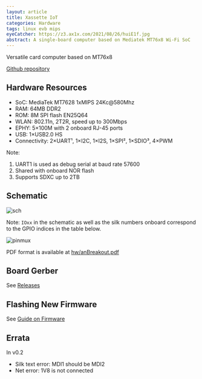```yaml
---
layout: article
title: Xassette IoT
categories: Hardware
tags: linux evb mips
eyeCatcher: https://z3.ax1x.com/2021/08/26/huiE1f.jpg
abstract: A single-board computer based on Mediatek MT76x8 Wi-Fi SoC
---
```


Versatile card computer based on MT76x8

[Github repository](https://github.com/SdtElectronics/Xassette-IoT)
## Hardware Resources
* SoC: MediaTek MT7628 1xMIPS 24Kc@580Mhz
* RAM: 64MB DDR2
* ROM: 8M SPI flash EN25Q64
* WLAN: 802.11n, 2T2R, speed up to 300Mbps
* EPHY: 5×100M with 2 onboard RJ-45 ports
* USB: 1×USB2.0 HS
* Connectivity: 2×UART¹, 1×I2C, 1×I2S, 1×SPI², 1×SDIO³, 4×PWM


Note:
1. UART1 is used as debug serial at baud rate 57600
2. Shared with onboard NOR flash
3. Supports SDXC up to 2TB

## Schematic
![sch](https://github.com/SdtElectronics/Xassette-IoT/raw/master/hw/schematic.png)

Note: `IOxx` in the schematic as well as the silk numbers onboard correspond to the GPIO indices in the table below.


![pinmux](https://github.com/SdtElectronics/Xassette-IoT/raw/master/img/pinmux.png)

PDF format is available at [hw/anBreakout.pdf](https://github.com/SdtElectronics/Xassette-IoT/raw/master/hw/anBreakout.pdf)

## Board Gerber
See [Releases](https://github.com/SdtElectronics/Xassette-IoT/releases/)


## Flashing New Firmware
See [Guide on Firmware](docs/fwGuide.md)

## Errata
In v0.2
* Silk text error: MDI1 should be MDI2
* Net error: 1V8 is not connected